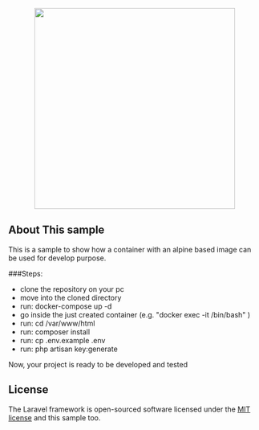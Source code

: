 <p align="center"><a href="https://laravel.com" target="_blank"><img src="https://raw.githubusercontent.com/laravel/art/master/logo-lockup/5%20SVG/2%20CMYK/1%20Full%20Color/laravel-logolockup-cmyk-red.svg" width="400"></a></p>

## About This sample

This is a sample to show how a container with an alpine based image can be used for develop purpose.

###Steps:
- clone the repository on your pc
- move into the cloned directory
- run: docker-compose up -d
- go inside the just created container (e.g. "docker exec -it <container id> /bin/bash" )
- run: cd /var/www/html
- run: composer install
- run: cp .env.example .env
- run: php artisan key:generate

Now, your project is ready to be developed and tested

## License

The Laravel framework is open-sourced software licensed under the [MIT license](https://opensource.org/licenses/MIT) and this sample too.
